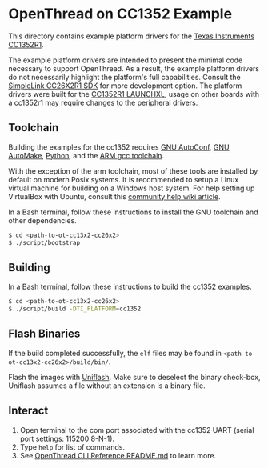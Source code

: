 # OpenThread on CC1352 Example

This directory contains example platform drivers for the [Texas Instruments CC1352R1][cc1352r1].

The example platform drivers are intended to present the minimal code necessary to support OpenThread. As a result, the example platform drivers do not necessarily highlight the platform's full capabilities. Consult the [SimpleLink CC26X2R1 SDK][cc26x2r1-sdk] for more development option. The platform drivers were built for the [CC1352R1 LAUNCHXL][cc1352r1-launchxl], usage on other boards with a cc1352r1 may require changes to the peripheral drivers.

[cc1352r1-launchxl]: http://www.ti.com/tool/launchxl-cc26x2r1
[cc26x2r1-sdk]: http://www.ti.com/tool/simplelink-cc26x2-sdk
[cc1352r1]: http://www.ti.com/tool/launchxl-cc26x2r1

## Toolchain

Building the examples for the cc1352 requires [GNU AutoConf][gnu-autoconf], [GNU AutoMake][gnu-automake], [Python][python], and the [ARM gcc toolchain][arm-toolchain].

With the exception of the arm toolchain, most of these tools are installed by default on modern Posix systems. It is recommended to setup a Linux virtual machine for building on a Windows host system. For help setting up VirtualBox with Ubuntu, consult this [community help wiki article][ubuntu-wiki-virtualbox].

[gnu-autoconf]: https://www.gnu.org/software/autoconf
[gnu-automake]: https://www.gnu.org/software/automake
[python]: https://www.python.org
[arm-toolchain]: https://developer.arm.com/tools-and-software/open-source-software/developer-tools/gnu-toolchain/gnu-rm
[cygwin]: https://www.cygwin.com
[mingw]: http://www.mingw.org
[ubuntu-wiki-virtualbox]: https://help.ubuntu.com/community/VirtualBox

In a Bash terminal, follow these instructions to install the GNU toolchain and other dependencies.

```bash
$ cd <path-to-ot-cc13x2-cc26x2>
$ ./script/bootstrap
```

## Building

In a Bash terminal, follow these instructions to build the cc1352 examples.

```bash
$ cd <path-to-ot-cc13x2-cc26x2>
$ ./script/build -DTI_PLATFORM=cc1352
```

## Flash Binaries

If the build completed successfully, the `elf` files may be found in `<path-to-ot-cc13x2-cc26x2>/build/bin/`.

Flash the images with [Uniflash][uniflash]. Make sure to deselect the binary check-box, Uniflash assumes a file without an extension is a binary file.

[uniflash]: http://www.ti.com/tool/uniflash

## Interact

1. Open terminal to the com port associated with the cc1352 UART (serial port settings: 115200 8-N-1).
2. Type `help` for list of commands.
3. See [OpenThread CLI Reference README.md][cli] to learn more.

[cli]: https://github.com/openthread/openthread/blob/main/src/cli/README.md
